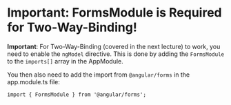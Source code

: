 # Important: FormsModule is Required for Two-Way-Binding!
__Important__: For Two-Way-Binding (covered in the next lecture) to work, you need to enable the `ngModel`  directive. This is done by adding the `FormsModule`  to the `imports[]`  array in the AppModule.

You then also need to add the import from `@angular/forms`  in the app.module.ts file:

`import { FormsModule } from '@angular/forms';`